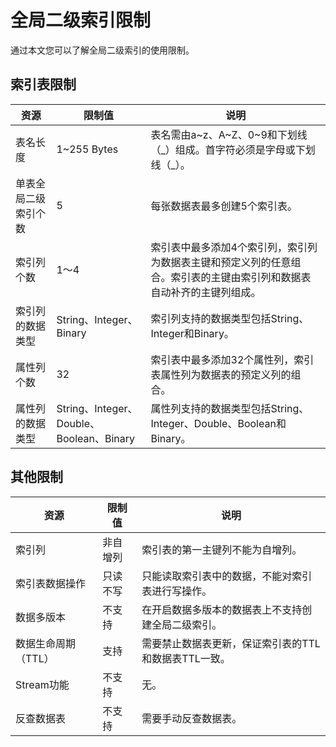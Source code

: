 # 全局二级索引限制

通过本文您可以了解全局二级索引的使用限制。

## 索引表限制

|资源|限制值|说明|
|--|---|--|
|表名长度|1~255 Bytes|表名需由a~z、A~Z、0~9和下划线（\_）组成。首字符必须是字母或下划线（\_）。|
|单表全局二级索引个数|5|每张数据表最多创建5个索引表。|
|索引列个数|1～4|索引表中最多添加4个索引列，索引列为数据表主键和预定义列的任意组合。索引表的主键由索引列和数据表自动补齐的主键列组成。 |
|索引列的数据类型|String、Integer、Binary|索引列支持的数据类型包括String、Integer和Binary。|
|属性列个数|32|索引表中最多添加32个属性列，索引表属性列为数据表的预定义列的组合。|
|属性列的数据类型|String、Integer、Double、Boolean、Binary|属性列支持的数据类型包括String、Integer、Double、Boolean和Binary。|

## 其他限制

|资源|限制值|说明|
|--|---|--|
|索引列|非自增列|索引表的第一主键列不能为自增列。|
|索引表数据操作|只读不写|只能读取索引表中的数据，不能对索引表进行写操作。|
|数据多版本|不支持|在开启数据多版本的数据表上不支持创建全局二级索引。|
|数据生命周期（TTL）|支持|需要禁止数据表更新，保证索引表的TTL和数据表TTL一致。|
|Stream功能|不支持|无。|
|反查数据表|不支持|需要手动反查数据表。|

